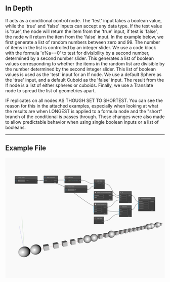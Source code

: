 ## In Depth
If acts as a conditional control node. The 'test' input takes a boolean value, while the 'true' and 'false' inputs can accept any data type. If the test value is 'true', the node will return the item from the 'true' input, if test is 'false', the node will return the item from the 'false' input. In the example below, we first generate a list of random numbers between zero and 99. The number of items in the list is controlled by an integer slider. We use a code block with the formula 'x%a==0' to test for divisibility by a second number, determined by a second number slider. This generates a list of boolean values corresponding to whether the items in the random list are divisible by the number determined by the second integer slider. This list of boolean values is used as the 'test' input for an If node. We use a default Sphere as the 'true' input, and a default Cuboid as the 'false' input. The result from the If node is a list of either spheres or cuboids. Finally, we use a Translate node to spread the list of geometries apart.

IF replicates on all nodes AS THOUGH SET TO SHORTEST. You can see the reason for this in the attached examples, especially when looking at what the results are when LONGEST is applied to a formula node and the "short" branch of the conditional is passes through. These changes were also made to allow predictable behavior when using single boolean inputs or a list of booleans.
___
## Example File

![If](./CoreNodeModels.Logic.RefactoredIf_img.jpg)

